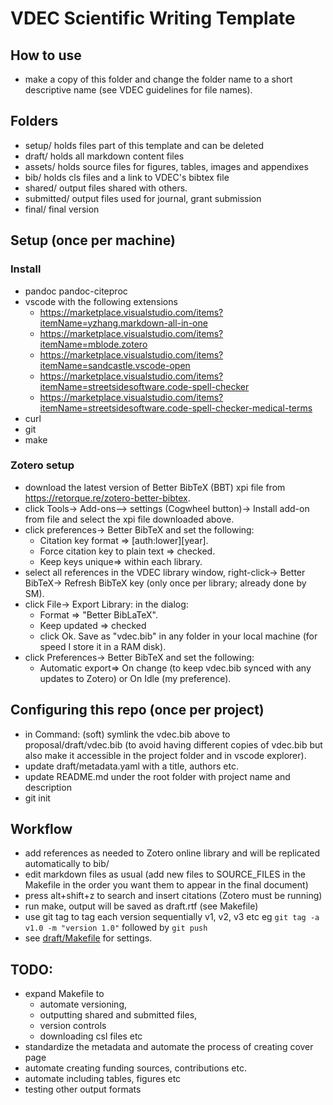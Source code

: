 # VDEC Scientific Writing Template

## How to use
- make a copy of this folder and change the folder name to a short descriptive name (see VDEC guidelines for file names).

## Folders
- setup/ holds files part of this template and can be deleted
- draft/ holds all markdown content files
- assets/ holds source files for figures, tables, images and appendixes 
- bib/ holds cls files and a link to VDEC's bibtex file
- shared/ output files shared with others.
- submitted/ output files used for journal, grant submission
- final/ final version

## Setup (once per machine)
### Install
- pandoc pandoc-citeproc
- vscode with the following extensions
  - https://marketplace.visualstudio.com/items?itemName=yzhang.markdown-all-in-one
  - https://marketplace.visualstudio.com/items?itemName=mblode.zotero
  - https://marketplace.visualstudio.com/items?itemName=sandcastle.vscode-open
  - https://marketplace.visualstudio.com/items?itemName=streetsidesoftware.code-spell-checker
  - https://marketplace.visualstudio.com/items?itemName=streetsidesoftware.code-spell-checker-medical-terms
- curl
- git
- make
  
### Zotero setup 
- download the latest version of Better BibTeX (BBT) xpi file from https://retorque.re/zotero-better-bibtex.
- click Tools-> Add-ons--> settings (Cogwheel button)-> Install add-on from file and select the xpi file downloaded above.
- click preferences-> Better BibTeX and set the following:
  - Citation key format => [auth:lower][year].
  - Force citation key to plain text => checked.
  - Keep keys unique=> within each library.
- select all references in the VDEC library window, right-click-> Better BibTeX-> Refresh BibTeX key (only once per library; already done by SM).
- click File-> Export Library: in the dialog:
  - Format => "Better BibLaTeX".
  - Keep updated => checked
  - click Ok. Save as "vdec.bib" in any folder in your local machine (for speed I store it in a RAM disk).
- click Preferences-> Better BibTeX and set the following:
  - Automatic export=> On change (to keep vdec.bib synced with any updates to Zotero) or On Idle (my preference).

## Configuring this repo (once per project)
- in Command: (soft) symlink the vdec.bib above to proposal/draft/vdec.bib (to avoid having different copies of vdec.bib but also make it accessible in the project folder and in vscode explorer).
- update draft/metadata.yaml with a title, authors etc.
- update README.md under the root folder with project name and description
- git init

## Workflow
- add references as needed to Zotero online library and will be replicated automatically to bib/ 
- edit markdown files as usual (add new files to SOURCE_FILES in the Makefile in the order you want them to appear in the final document)
- press alt+shift+z to search and insert citations (Zotero must be running) 
- run make, output will be saved as draft.rtf (see Makefile)
- use git tag to tag each version sequentially v1, v2, v3 etc eg `git tag -a v1.0 -m "version 1.0"` followed by `git push`
- see [draft/Makefile](../draft/Makefile) for settings.

## TODO:
- expand Makefile to 
  - automate versioning, 
  - outputting shared and submitted files, 
  - version controls
  - downloading csl files etc
- standardize the metadata and automate the process of creating cover page
- automate creating funding sources, contributions etc.
- automate including tables, figures etc
- testing other output formats